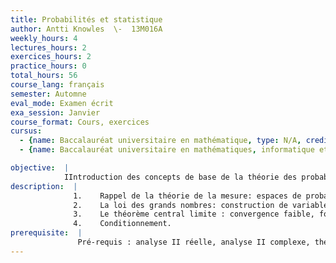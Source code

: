 ```yaml
---
title: Probabilités et statistique
author: Antti Knowles  \-  13M016A
weekly_hours: 4
lectures_hours: 2
exercices_hours: 2
practice_hours: 0
total_hours: 56
course_lang: français
semester: Automne
eval_mode: Examen écrit
exa_session: Janvier
course_format: Cours, exercices
cursus:
  - {name: Baccalauréat universitaire en mathématique, type: N/A, credits: 6}
  - {name: Baccalauréat universitaire en mathématiques, informatique et sciences numériques, type: N/A, credits: 5}

objective:  |
            IIntroduction des concepts de base de la théorie des probabilités: espaces de probabilité, évènements, mesures de probabilité, indépendance, variables aléatoires, lois des grands nombres, convergence de séries aléatoires, convergence faible, fonctions caractéristiques, le théorème central limite, conditionnement.
description:  |
              1.	Rappel de la théorie de la mesure: espaces de probabilité, variables aléatoires, espérance, indépendance.
              2.	La loi des grands nombres: construction de variables indépendantes, les lemmes de Borel-Cantelli, convergence de séries aléatoires, les lois faible et forte des grands nombres.
              3.	Le théorème central limite : convergence faible, fonctions caractéristiques, le théorème central limite, processus de Poisson.
              4.	Conditionnement.
prerequisite:  |
               Pré-requis : analyse II réelle, analyse II complexe, théorie de la mesure et intégration, topologie générale
---
```

